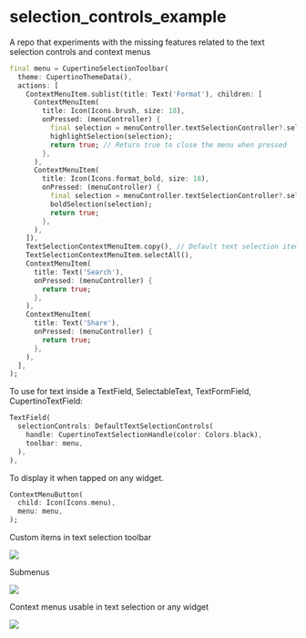 # selection_controls_example

A repo that experiments with the missing features related to the text selection controls and context menus

```dart
final menu = CupertinoSelectionToolbar(
  theme: CupertinoThemeData(),
  actions: [
    ContextMenuItem.sublist(title: Text('Format'), children: [
      ContextMenuItem(
        title: Icon(Icons.brush, size: 18),
        onPressed: (menuController) {
          final selection = menuController.textSelectionController?.selection;
          highlightSelection(selection);
          return true; // Return true to close the menu when pressed
        },
      ),
      ContextMenuItem(
        title: Icon(Icons.format_bold, size: 18),
        onPressed: (menuController) {
          final selection = menuController.textSelectionController?.selection;
          boldSelection(selection);
          return true;
        },
      ),
    ]),
    TextSelectionContextMenuItem.copy(), // Default text selection items
    TextSelectionContextMenuItem.selectAll(),
    ContextMenuItem(
      title: Text('Search'),
      onPressed: (menuController) {
        return true;
      },
    ),
    ContextMenuItem(
      title: Text('Share'),
      onPressed: (menuController) {
        return true;
      },
    ),
  ],
);
```

To use for text inside a TextField, SelectableText, TextFormField, CupertinoTextField:
```dart
TextField(
  selectionControls: DefaultTextSelectionControls(
    handle: CupertinoTextSelectionHandle(color: Colors.black),
    toolbar: menu,
  ),
),
```

To display it when tapped on any widget.

```dart
ContextMenuButton(
  child: Icon(Icons.menu),
  menu: menu,
);
```

Custom items in text selection toolbar

![](https://user-images.githubusercontent.com/19904063/94375942-7d1f2200-0117-11eb-8e87-e5ca6e07b613.gif)

Submenus

![](https://user-images.githubusercontent.com/19904063/95842879-5f70d000-0d47-11eb-9ce4-a2d3466ca050.gif)

Context menus usable in text selection or any widget

![](https://user-images.githubusercontent.com/19904063/96102386-c375ce80-0ed6-11eb-9078-539e079dc3cd.gif)
